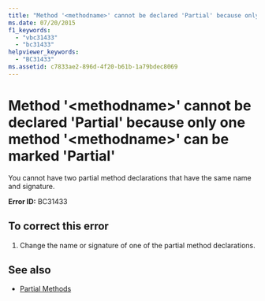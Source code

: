 ```yaml
---
title: "Method '<methodname>' cannot be declared 'Partial' because only one method '<methodname>' can be marked 'Partial'"
ms.date: 07/20/2015
f1_keywords: 
  - "vbc31433"
  - "bc31433"
helpviewer_keywords: 
  - "BC31433"
ms.assetid: c7833ae2-896d-4f20-b61b-1a79bdec8069
---
```

# Method '\<methodname>' cannot be declared 'Partial' because only one method '\<methodname>' can be marked 'Partial'
You cannot have two partial method declarations that have the same name and signature.  
  
 **Error ID:** BC31433  
  
## To correct this error  
  
1. Change the name or signature of one of the partial method declarations.  
  
## See also

- [Partial Methods](../../visual-basic/programming-guide/language-features/procedures/partial-methods.md)
